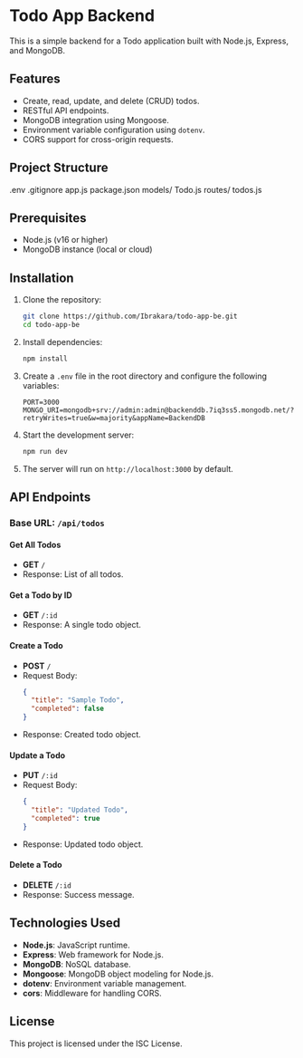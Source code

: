 # Todo App Backend

This is a simple backend for a Todo application built with Node.js, Express, and MongoDB.

## Features

- Create, read, update, and delete (CRUD) todos.
- RESTful API endpoints.
- MongoDB integration using Mongoose.
- Environment variable configuration using `dotenv`.
- CORS support for cross-origin requests.

## Project Structure

.env
.gitignore
app.js
package.json
models/
Todo.js
routes/
todos.js

## Prerequisites

- Node.js (v16 or higher)
- MongoDB instance (local or cloud)

## Installation

1. Clone the repository:

   ```bash
   git clone https://github.com/Ibrakara/todo-app-be.git
   cd todo-app-be
   ```

2. Install dependencies:

   ```bash
   npm install
   ```

3. Create a `.env` file in the root directory and configure the following variables:

   ```env
   PORT=3000
   MONGO_URI=mongodb+srv://admin:admin@backenddb.7iq3ss5.mongodb.net/?retryWrites=true&w=majority&appName=BackendDB
   ```

4. Start the development server:

   ```bash
   npm run dev
   ```

5. The server will run on `http://localhost:3000` by default.

## API Endpoints

### Base URL: `/api/todos`

#### Get All Todos

- **GET** `/`
- Response: List of all todos.

#### Get a Todo by ID

- **GET** `/:id`
- Response: A single todo object.

#### Create a Todo

- **POST** `/`
- Request Body:
  ```json
  {
    "title": "Sample Todo",
    "completed": false
  }
  ```
- Response: Created todo object.

#### Update a Todo

- **PUT** `/:id`
- Request Body:
  ```json
  {
    "title": "Updated Todo",
    "completed": true
  }
  ```
- Response: Updated todo object.

#### Delete a Todo

- **DELETE** `/:id`
- Response: Success message.

## Technologies Used

- **Node.js**: JavaScript runtime.
- **Express**: Web framework for Node.js.
- **MongoDB**: NoSQL database.
- **Mongoose**: MongoDB object modeling for Node.js.
- **dotenv**: Environment variable management.
- **cors**: Middleware for handling CORS.

## License

This project is licensed under the ISC License.
